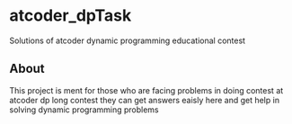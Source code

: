 # atcoder_dpTask
Solutions of atcoder dynamic programming educational contest 
## About
This project is ment for those who are facing problems in doing contest at atcoder dp long contest they can get answers eaisly here and get help in solving dynamic programming problems

